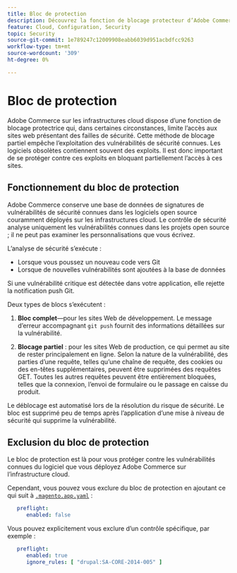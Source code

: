 ```yaml
---
title: Bloc de protection
description: Découvrez la fonction de blocage protecteur d’Adobe Commerce sur l’infrastructure cloud et son fonctionnement pour protéger votre site contre les vulnérabilités de sécurité connues.
feature: Cloud, Configuration, Security
topic: Security
source-git-commit: 1e789247c12009908eabb6039d951acbdfcc9263
workflow-type: tm+mt
source-wordcount: '309'
ht-degree: 0%

---
```


# Bloc de protection

Adobe Commerce sur les infrastructures cloud dispose d’une fonction de blocage protectrice qui, dans certaines circonstances, limite l’accès aux sites web présentant des failles de sécurité. Cette méthode de blocage partiel empêche l’exploitation des vulnérabilités de sécurité connues. Les logiciels obsolètes contiennent souvent des exploits. Il est donc important de se protéger contre ces exploits en bloquant partiellement l’accès à ces sites.

## Fonctionnement du bloc de protection

Adobe Commerce conserve une base de données de signatures de vulnérabilités de sécurité connues dans les logiciels open source couramment déployés sur les infrastructures cloud. Le contrôle de sécurité analyse uniquement les vulnérabilités connues dans les projets open source ; il ne peut pas examiner les personnalisations que vous écrivez.

L’analyse de sécurité s’exécute :

- Lorsque vous poussez un nouveau code vers Git
- Lorsque de nouvelles vulnérabilités sont ajoutées à la base de données

Si une vulnérabilité critique est détectée dans votre application, elle rejette la notification push Git.

Deux types de blocs s’exécutent :

1. **Bloc complet**—pour les sites Web de développement. Le message d’erreur accompagnant `git push` fournit des informations détaillées sur la vulnérabilité.

1. **Blocage partiel** : pour les sites Web de production, ce qui permet au site de rester principalement en ligne. Selon la nature de la vulnérabilité, des parties d’une requête, telles qu’une chaîne de requête, des cookies ou des en-têtes supplémentaires, peuvent être supprimées des requêtes GET. Toutes les autres requêtes peuvent être entièrement bloquées, telles que la connexion, l’envoi de formulaire ou le passage en caisse du produit.

Le déblocage est automatisé lors de la résolution du risque de sécurité. Le bloc est supprimé peu de temps après l’application d’une mise à niveau de sécurité qui supprime la vulnérabilité.

## Exclusion du bloc de protection

Le bloc de protection est là pour vous protéger contre les vulnérabilités connues du logiciel que vous déployez Adobe Commerce sur l’infrastructure cloud.

Cependant, vous pouvez vous exclure du bloc de protection en ajoutant ce qui suit à [`.magento.app.yaml`](../application/configure-app-yaml.md) :

```yaml
   preflight:
      enabled: false
```

Vous pouvez explicitement vous exclure d’un contrôle spécifique, par exemple :

```yaml
   preflight:
      enabled: true
      ignore_rules: [ "drupal:SA-CORE-2014-005" ]
```
